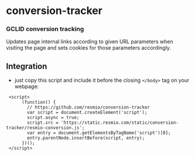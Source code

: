 # conversion-tracker
### GCLID conversion tracking
Updates page internal links according to given URL parameters when visiting the page and 
sets cookies for those parameters accordingly.

## Integration
* just copy this script and include it before the closing ```</body>``` tag on your webpage:
```
 <script>
      (function() {
        // https://github.com/resmio/conversion-tracker
        var script = document.createElement('script');
        script.async = true;
        script.src = 'https://static.resmio.com/static/conversion-tracker/resmio-conversion.js';
        var entry = document.getElementsByTagName('script')[0];
        entry.parentNode.insertBefore(script, entry);
      })();
 </script>
```
